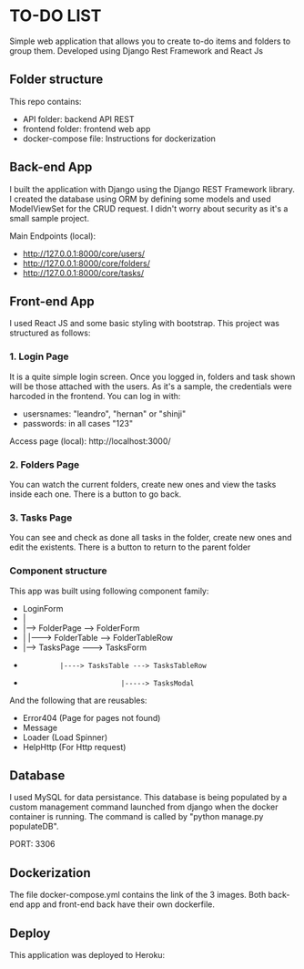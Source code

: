 # TO-DO LIST

Simple web application that allows you to create to-do items and folders to group them. Developed using Django Rest Framework and React Js

## Folder structure

This repo contains:
* API folder: backend API REST
* frontend folder: frontend web app
* docker-compose file: Instructions for dockerization

## Back-end App

I built the application with Django using the Django REST Framework library. I created the database using ORM by defining some models and used ModelViewSet for the CRUD request.
I didn't worry about security as it's a small sample project.

Main Endpoints (local):
* http://127.0.0.1:8000/core/users/
* http://127.0.0.1:8000/core/folders/
* http://127.0.0.1:8000/core/tasks/


## Front-end App

I used React JS and some basic styling with bootstrap. This project was structured as follows:

### 1. Login Page

It is a quite simple login screen. Once you logged in, folders and task shown will be those attached with the users. As it's a sample, the credentials were harcoded in the frontend. You can log in with:

- usersnames: "leandro", "hernan" or "shinji" 
- passwords: in all cases "123"

Access page (local):
http://localhost:3000/


### 2. Folders Page

You can watch the current folders, create new ones and view the tasks inside each one. There is a button to go back.


### 3. Tasks Page

You can see and check as done all tasks in the folder, create new ones and edit the existents. There is a button to return to the parent folder

### Component structure

This app was built using following component family:

* LoginForm
* |
* |--> FolderPage --> FolderForm
* |             |---> FolderTable --> FolderTableRow
* |--> TasksPage ---> TasksForm
*              |----> TasksTable ---> TasksTableRow
*                             |-----> TasksModal

And the following that are reusables:

* Error404 (Page for pages not found)
* Message
* Loader   (Load Spinner)
* HelpHttp (For Http request)


## Database

I used MySQL for data persistance. This database is being populated by a custom management command launched from django when the docker container is running. The command is called by "python manage.py populateDB".

PORT: 3306

## Dockerization

The file docker-compose.yml contains the link of the 3 images. Both back-end app and front-end back have their own dockerfile.

## Deploy

This application was deployed to Heroku: